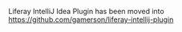 Liferay IntelliJ Idea Plugin has been moved into https://github.com/gamerson/liferay-intellij-plugin